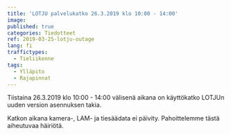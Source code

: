 ```yaml
---
title: 'LOTJU palvelukatko 26.3.2019 klo 10:00 - 14:00'
image:
published: true
categories: Tiedotteet
ref: 2019-03-25-lotju-outage
lang: fi
traffictypes:
  - Tieliikenne
tags:
  - Ylläpito
  - Rajapinnat
---
```


Tiistaina 26.3.2019 klo 10:00 - 14:00 välisenä aikana on käyttökatko LOTJUn
uuden version asennuksen takia.

Katkon aikana kamera-, LAM- ja tiesäädata ei päivity. Pahoittelemme tästä
aiheutuvaa häiriötä.
